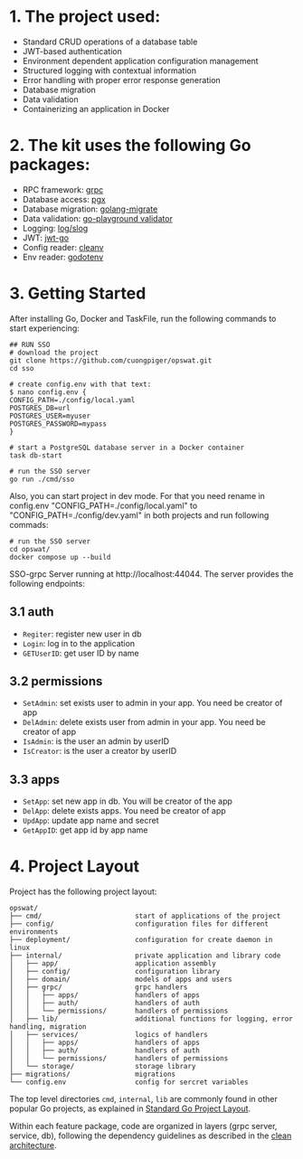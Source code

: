 # 1. The project used:

* Standard CRUD operations of a database table
* JWT-based authentication
* Environment dependent application configuration management
* Structured logging with contextual information
* Error handling with proper error response generation
* Database migration
* Data validation
* Containerizing an application in Docker

# 2. The kit uses the following Go packages:

* RPC framework: [grpc](google.golang.org/grpc)
* Database access: [pgx](https://github.com/jackc/pgx)
* Database migration: [golang-migrate](https://github.com/golang-migrate/migrate)
* Data validation: [go-playground validator](https://github.com/go-playground/validator)
* Logging: [log/slog](https://pkg.go.dev/golang.org/x/exp/slog)
* JWT: [jwt-go](https://github.com/dgrijalva/jwt-go)
* Config reader: [cleanv](github.com/ilyakaznacheev/cleanenv)
* Env reader: [godotenv](github.com/joho/godotenv)

# 3. Getting Started

After installing Go, Docker and TaskFile, run the following commands to start experiencing:

```shell
## RUN SSO
# download the project
git clone https://github.com/cuongpiger/opswat.git
cd sso

# create config.env with that text:
$ nano config.env {
CONFIG_PATH=./config/local.yaml
POSTGRES_DB=url
POSTGRES_USER=myuser
POSTGRES_PASSWORD=mypass
}

# start a PostgreSQL database server in a Docker container
task db-start

# run the SSO server
go run ./cmd/sso
```

Also, you can start project in dev mode. For that you need rename in config.env
"CONFIG_PATH=./config/local.yaml" to "CONFIG_PATH=./config/dev.yaml" in both projects
and run following commads:

```shell
# run the SSO server
cd opswat/
docker compose up --build
```

SSO-grpc Server running at http://localhost:44044. The server provides the following endpoints:

## 3.1 auth

* `Regiter`: register new user in db
* `Login`: log in to the application
* `GETUserID`: get user ID by name

## 3.2 permissions

* `SetAdmin`: set exists user to admin in your app. You need be creator of app
* `DelAdmin`: delete exists user from admin in your app. You need be creator of app
* `IsAdmin`: is the user an admin by userID
* `IsCreator`: is the user a creator by userID

## 3.3 apps

* `SetApp`: set new app in db. You will be creator of the app
* `DelApp`: delete exists apps. You need be creator of app
* `UpdApp`: update app name and secret
* `GetAppID`: get app id by app name

# 4. Project Layout

Project has the following project layout:

```
opswat/
├── cmd/                       start of applications of the project
├── config/                    configuration files for different environments
├── deployment/                configuration for create daemon in linux
├── internal/                  private application and library code
│   ├── app/                   application assembly
│   ├── config/                configuration library
│   ├── domain/                models of apps and users
│   ├── grpc/                  grpc handlers
│   │   ├── apps/              handlers of apps
│   │   ├── auth/              handlers of auth
│   │   └── permissions/       handlers of permissions
│   ├── lib/                   additional functions for logging, error handling, migration
│   ├── services/              logics of handlers
│   │   ├── apps/              handlers of apps
│   │   ├── auth/              handlers of auth
│   │   └── permissions/       handlers of permissions
│   └── storage/               storage library
├── migrations/                migrations
└── config.env                 config for sercret variables
```

The top level directories `cmd`, `internal`, `lib` are commonly found in other popular Go projects, as explained in
[Standard Go Project Layout](https://github.com/golang-standards/project-layout).

Within each feature package, code are organized in layers (grpc server, service, db), following the dependency
guidelines
as described in the [clean architecture](https://blog.cleancoder.com/uncle-bob/2012/08/13/the-clean-architecture.html).
